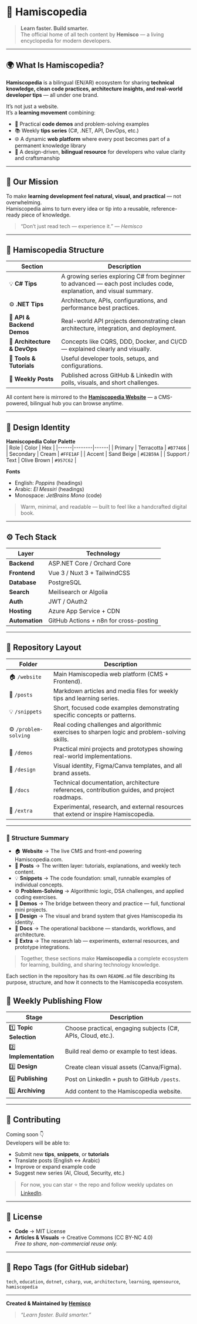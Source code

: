 # 🧠 Hamiscopedia

> **Learn faster. Build smarter.**  
> The official home of all tech content by **Hemisco** — a living encyclopedia for modern developers.

---

## 🌍 What Is Hamiscopedia?

**Hamiscopedia** is a bilingual (EN/AR) ecosystem for sharing **technical knowledge, clean code practices, architecture insights, and real-world developer tips** — all under one brand.

It’s not just a website.  
It’s a **learning movement** combining:
- 🧩 Practical **code demos** and problem-solving examples  
- 📚 Weekly **tips series** (C#, .NET, API, DevOps, etc.)  
- 🌐 A dynamic **web platform** where every post becomes part of a permanent knowledge library  
- 🧠 A design-driven, **bilingual resource** for developers who value clarity and craftsmanship  

---

## 🚀 Our Mission
To make **learning development feel natural, visual, and practical** — not overwhelming.  
Hamiscopedia aims to turn every idea or tip into a reusable, reference-ready piece of knowledge.

> “Don’t just read tech — experience it.” — *Hemisco*

---

## 🧩 Hamiscopedia Structure

| Section | Description |
|----------|-------------|
| 💡 **C# Tips** | A growing series exploring C# from beginner to advanced — each post includes code, explanation, and visual summary. |
| ⚙️ **.NET Tips** | Architecture, APIs, configurations, and performance best practices. |
| 🧱 **API & Backend Demos** | Real-world API projects demonstrating clean architecture, integration, and deployment. |
| 🧠 **Architecture & DevOps** | Concepts like CQRS, DDD, Docker, and CI/CD — explained clearly and visually. |
| 🧰 **Tools & Tutorials** | Useful developer tools, setups, and configurations. |
| 🧵 **Weekly Posts** | Published across GitHub & LinkedIn with polls, visuals, and short challenges. |

All content here is mirrored to the **[Hamiscopedia Website](https://github.com/hemisco/hamiscopedia-web)** — a CMS-powered, bilingual hub you can browse anytime.

---

## 🎨 Design Identity

**Hamiscopedia Color Palette**  
| Role | Color | Hex |
|------|--------|------|
| Primary | Terracotta | `#B77466` |
| Secondary | Cream | `#FFE1AF` |
| Accent | Sand Beige | `#E2B59A` |
| Support / Text | Olive Brown | `#957C62` |

**Fonts**  
- English: *Poppins* (headings)  
- Arabic: *El Messiri* (headings)  
- Monospace: *JetBrains Mono* (code)

> Warm, minimal, and readable — built to feel like a handcrafted digital book.

---

## ⚙️ Tech Stack

| Layer | Technology |
|--------|-------------|
| **Backend** | ASP.NET Core / Orchard Core |
| **Frontend** | Vue 3 / Nuxt 3 + TailwindCSS |
| **Database** | PostgreSQL |
| **Search** | Meilisearch or Algolia |
| **Auth** | JWT / OAuth2 |
| **Hosting** | Azure App Service + CDN |
| **Automation** | GitHub Actions + n8n for cross-posting |

---

## 🧱 Repository Layout

| Folder | Description |
|---------|-------------|
| 🏠 `/website` | Main Hamiscopedia web platform (CMS + Frontend). |
| 📝 `/posts` | Markdown articles and media files for weekly tips and learning series. |
| 💡 `/snippets` | Short, focused code examples demonstrating specific concepts or patterns. |
| ⚙️ `/problem-solving` | Real coding challenges and algorithmic exercises to sharpen logic and problem-solving skills. |
| 🧩 `/demos` | Practical mini projects and prototypes showing real-world implementations. |
| 🎨 `/design` | Visual identity, Figma/Canva templates, and all brand assets. |
| 📘 `/docs` | Technical documentation, architecture references, contribution guides, and project roadmaps. |
| 🧰 `/extra` | Experimental, research, and external resources that extend or inspire Hamiscopedia. |

---

### 🧩 Structure Summary

- 🏠 **Website** → The live CMS and front-end powering Hamiscopedia.com.  
- 📝 **Posts** → The written layer: tutorials, explanations, and weekly tech content.  
- 💡 **Snippets** → The code foundation: small, runnable examples of individual concepts.  
- ⚙️ **Problem-Solving** → Algorithmic logic, DSA challenges, and applied coding exercises.  
- 🧩 **Demos** → The bridge between theory and practice — full, functional mini projects.  
- 🎨 **Design** → The visual and brand system that gives Hamiscopedia its identity.  
- 📘 **Docs** → The operational backbone — standards, workflows, and architecture.  
- 🧰 **Extra** → The research lab — experiments, external resources, and prototype integrations.

> Together, these sections make **Hamiscopedia** a complete ecosystem for learning, building, and sharing technology knowledge.


Each section in the repository has its own `README.md` file describing its purpose, structure, and how it connects to the Hamiscopedia ecosystem.


## 🧩 Weekly Publishing Flow

| Stage | Description |
|--------|-------------|
| 1️⃣ **Topic Selection** | Choose practical, engaging subjects (C#, APIs, Cloud, etc.). |
| 2️⃣ **Implementation** | Build real demo or example to test ideas. |
| 3️⃣ **Design** | Create clean visual assets (Canva/Figma). |
| 4️⃣ **Publishing** | Post on LinkedIn + push to GitHub `/posts`. |
| 5️⃣ **Archiving** | Add content to the Hamiscopedia website. |

---

## 🤝 Contributing

Coming soon 👇  
Developers will be able to:
- Submit new **tips**, **snippets**, or **tutorials**  
- Translate posts (English ↔ Arabic)  
- Improve or expand example code  
- Suggest new series (AI, Cloud, Security, etc.)

> For now, you can star ⭐ the repo and follow weekly updates on [LinkedIn](https://www.linkedin.com/in/hemisco).

---

## 📜 License
- **Code** → MIT License  
- **Articles & Visuals** → Creative Commons (CC BY-NC 4.0)  
  *Free to share, non-commercial reuse only.*

---

## 🧾 Repo Tags (for GitHub sidebar)
`tech`, `education`, `dotnet`, `csharp`, `vue`, `architecture`, `learning`, `opensource`, `hamiscopedia`

---

**Created & Maintained by [Hemisco](https://github.com/hemisco)**  
> *“Learn faster. Build smarter.”*
